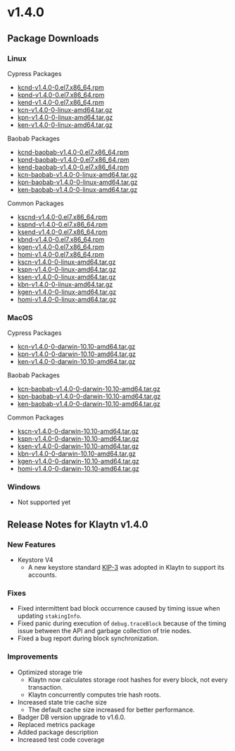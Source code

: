 # v1.4.0

## Package Downloads <a href="#package-downloads" id="package-downloads"></a>

### Linux <a href="#linux" id="linux"></a>

Cypress Packages

* [kcnd-v1.4.0-0.el7.x86\_64.rpm](http://packages.klaytn.net/klaytn/v1.4.0/kcnd-v1.4.0-0.el7.x86\_64.rpm)
* [kpnd-v1.4.0-0.el7.x86\_64.rpm](http://packages.klaytn.net/klaytn/v1.4.0/kpnd-v1.4.0-0.el7.x86\_64.rpm)
* [kend-v1.4.0-0.el7.x86\_64.rpm](http://packages.klaytn.net/klaytn/v1.4.0/kend-v1.4.0-0.el7.x86\_64.rpm)
* [kcn-v1.4.0-0-linux-amd64.tar.gz](http://packages.klaytn.net/klaytn/v1.4.0/kcn-v1.4.0-0-linux-amd64.tar.gz)
* [kpn-v1.4.0-0-linux-amd64.tar.gz](http://packages.klaytn.net/klaytn/v1.4.0/kpn-v1.4.0-0-linux-amd64.tar.gz)
* [ken-v1.4.0-0-linux-amd64.tar.gz](http://packages.klaytn.net/klaytn/v1.4.0/ken-v1.4.0-0-linux-amd64.tar.gz)

Baobab Packages

* [kcnd-baobab-v1.4.0-0.el7.x86\_64.rpm](http://packages.klaytn.net/klaytn/v1.4.0/kcnd-baobab-v1.4.0-0.el7.x86\_64.rpm)
* [kpnd-baobab-v1.4.0-0.el7.x86\_64.rpm](http://packages.klaytn.net/klaytn/v1.4.0/kpnd-baobab-v1.4.0-0.el7.x86\_64.rpm)
* [kend-baobab-v1.4.0-0.el7.x86\_64.rpm](http://packages.klaytn.net/klaytn/v1.4.0/kend-baobab-v1.4.0-0.el7.x86\_64.rpm)
* [kcn-baobab-v1.4.0-0-linux-amd64.tar.gz](http://packages.klaytn.net/klaytn/v1.4.0/kcn-baobab-v1.4.0-0-linux-amd64.tar.gz)
* [kpn-baobab-v1.4.0-0-linux-amd64.tar.gz](http://packages.klaytn.net/klaytn/v1.4.0/kpn-baobab-v1.4.0-0-linux-amd64.tar.gz)
* [ken-baobab-v1.4.0-0-linux-amd64.tar.gz](http://packages.klaytn.net/klaytn/v1.4.0/ken-baobab-v1.4.0-0-linux-amd64.tar.gz)

Common Packages

* [kscnd-v1.4.0-0.el7.x86\_64.rpm](http://packages.klaytn.net/klaytn/v1.4.0/kscnd-v1.4.0-0.el7.x86\_64.rpm)
* [kspnd-v1.4.0-0.el7.x86\_64.rpm](http://packages.klaytn.net/klaytn/v1.4.0/kspnd-v1.4.0-0.el7.x86\_64.rpm)
* [ksend-v1.4.0-0.el7.x86\_64.rpm](http://packages.klaytn.net/klaytn/v1.4.0/ksend-v1.4.0-0.el7.x86\_64.rpm)
* [kbnd-v1.4.0-0.el7.x86\_64.rpm](http://packages.klaytn.net/klaytn/v1.4.0/kbnd-v1.4.0-0.el7.x86\_64.rpm)
* [kgen-v1.4.0-0.el7.x86\_64.rpm](http://packages.klaytn.net/klaytn/v1.4.0/kgen-v1.4.0-0.el7.x86\_64.rpm)
* [homi-v1.4.0-0.el7.x86\_64.rpm](http://packages.klaytn.net/klaytn/v1.4.0/homi-v1.4.0-0.el7.x86\_64.rpm)
* [kscn-v1.4.0-0-linux-amd64.tar.gz](http://packages.klaytn.net/klaytn/v1.4.0/kscn-v1.4.0-0-linux-amd64.tar.gz)
* [kspn-v1.4.0-0-linux-amd64.tar.gz](http://packages.klaytn.net/klaytn/v1.4.0/kspn-v1.4.0-0-linux-amd64.tar.gz)
* [ksen-v1.4.0-0-linux-amd64.tar.gz](http://packages.klaytn.net/klaytn/v1.4.0/ksen-v1.4.0-0-linux-amd64.tar.gz)
* [kbn-v1.4.0-0-linux-amd64.tar.gz](http://packages.klaytn.net/klaytn/v1.4.0/kbn-v1.4.0-0-linux-amd64.tar.gz)
* [kgen-v1.4.0-0-linux-amd64.tar.gz](http://packages.klaytn.net/klaytn/v1.4.0/kgen-v1.4.0-0-linux-amd64.tar.gz)
* [homi-v1.4.0-0-linux-amd64.tar.gz](http://packages.klaytn.net/klaytn/v1.4.0/homi-v1.4.0-0-linux-amd64.tar.gz)

### MacOS <a href="#macos" id="macos"></a>

Cypress Packages

* [kcn-v1.4.0-0-darwin-10.10-amd64.tar.gz](http://packages.klaytn.net/klaytn/v1.4.0/kcn-v1.4.0-0-darwin-10.10-amd64.tar.gz)
* [kpn-v1.4.0-0-darwin-10.10-amd64.tar.gz](http://packages.klaytn.net/klaytn/v1.4.0/kpn-v1.4.0-0-darwin-10.10-amd64.tar.gz)
* [ken-v1.4.0-0-darwin-10.10-amd64.tar.gz](http://packages.klaytn.net/klaytn/v1.4.0/ken-v1.4.0-0-darwin-10.10-amd64.tar.gz)

Baobab Packages

* [kcn-baobab-v1.4.0-0-darwin-10.10-amd64.tar.gz](http://packages.klaytn.net/klaytn/v1.4.0/kcn-baobab-v1.4.0-0-darwin-10.10-amd64.tar.gz)
* [kpn-baobab-v1.4.0-0-darwin-10.10-amd64.tar.gz](http://packages.klaytn.net/klaytn/v1.4.0/kpn-baobab-v1.4.0-0-darwin-10.10-amd64.tar.gz)
* [ken-baobab-v1.4.0-0-darwin-10.10-amd64.tar.gz](http://packages.klaytn.net/klaytn/v1.4.0/ken-baobab-v1.4.0-0-darwin-10.10-amd64.tar.gz)

Common Packages

* [kscn-v1.4.0-0-darwin-10.10-amd64.tar.gz](http://packages.klaytn.net/klaytn/v1.4.0/kscn-v1.4.0-0-darwin-10.10-amd64.tar.gz)
* [kspn-v1.4.0-0-darwin-10.10-amd64.tar.gz](http://packages.klaytn.net/klaytn/v1.4.0/kspn-v1.4.0-0-darwin-10.10-amd64.tar.gz)
* [ksen-v1.4.0-0-darwin-10.10-amd64.tar.gz](http://packages.klaytn.net/klaytn/v1.4.0/ksen-v1.4.0-0-darwin-10.10-amd64.tar.gz)
* [kbn-v1.4.0-0-darwin-10.10-amd64.tar.gz](http://packages.klaytn.net/klaytn/v1.4.0/kbn-v1.4.0-0-darwin-10.10-amd64.tar.gz)
* [kgen-v1.4.0-0-darwin-10.10-amd64.tar.gz](http://packages.klaytn.net/klaytn/v1.4.0/kgen-v1.4.0-0-darwin-10.10-amd64.tar.gz)
* [homi-v1.4.0-0-darwin-10.10-amd64.tar.gz](http://packages.klaytn.net/klaytn/v1.4.0/homi-v1.4.0-0-darwin-10.10-amd64.tar.gz)

### Windows <a href="#windows" id="windows"></a>

* Not supported yet

## Release Notes for Klaytn v1.4.0 <a href="#release-notes-for-klaytn-v1-4-0" id="release-notes-for-klaytn-v1-4-0"></a>

### New Features <a href="#new-features" id="new-features"></a>

* Keystore V4
  * A new keystore standard [KIP-3](https://klaytn.github.io/kips/KIPs/kip-3) was adopted in Klaytn to support its accounts.

### Fixes <a href="#fixes" id="fixes"></a>

* Fixed intermittent bad block occurrence caused by timing issue when updating `stakingInfo`.
* Fixed panic during execution of `debug.traceBlock` because of the timing issue between the API and garbage collection of trie nodes.
* Fixed a bug report during block synchronization.

### Improvements <a href="#improvements" id="improvements"></a>

* Optimized storage trie
  * Klaytn now calculates storage root hashes for every block, not every transaction.
  * Klaytn concurrently computes trie hash roots.
* Increased state trie cache size
  * The default cache size increased for better performance.
* Badger DB version upgrade to v1.6.0.
* Replaced metrics package
* Added package description
* Increased test code coverage
